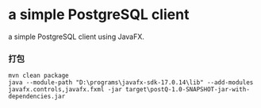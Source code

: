  # a simple PostgreSQL client


a simple PostgreSQL client using JavaFX.


### 打包
```
mvn clean package
java --module-path "D:\programs\javafx-sdk-17.0.14\lib" --add-modules javafx.controls,javafx.fxml -jar target\postQ-1.0-SNAPSHOT-jar-with-dependencies.jar
```
